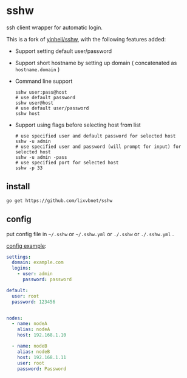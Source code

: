 # sshw

ssh client wrapper for automatic login.

This is a fork of [yinheli/sshw](https://github.com/yinheli/sshw), with the following features added:

- Support setting default user/password

- Support short hostname by setting up domain ( concatenated as `hostname.domain` )

- Command line support

  ```shell
  sshw user:pass@host
  # use default password
  sshw user@host
  # use default user/password
  sshw host
  ```

- Support using flags before selecting host from list

  ```shell
  # use specified user and default password for selected host
  sshw -u admin
  # use specified user and password (will prompt for input) for selected host
  sshw -u admin -pass
  # use specified port for selected host
  sshw -p 33
  ```
## install
```shell
go get https://github.com/lixvbnet/sshw
```

## config

put config file in `~/.sshw` or `~/.sshw.yml` or `./.sshw` or `./.sshw.yml` .

[config example](./sshlib/config_example.yml):

```yaml
settings:
  domain: example.com
  logins:
    - user: admin
      password: password

default:
  user: root
  password: 123456


nodes:
  - name: nodeA
    alias: nodeA
    host: 192.168.1.10

  - name: nodeB
    alias: nodeB
    host: 192.168.1.11
    user: root
    password: Password
```